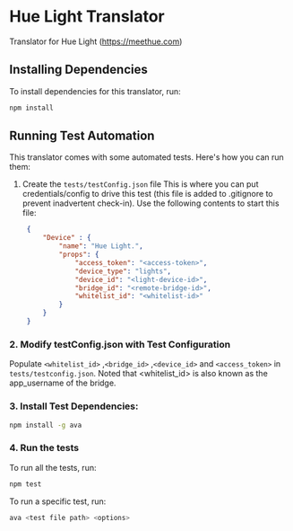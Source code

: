# Hue Light Translator
Translator for Hue Light (https://meethue.com)


## Installing Dependencies
To install dependencies for this translator, run:

```bash
npm install
```

## Running Test Automation
This translator comes with some automated tests. Here's how you can run them:

1. Create the `tests/testConfig.json` file
This is where you can put credentials/config to drive this test (this file is added to .gitignore
to prevent inadvertent check-in). Use the following contents to start this file:

   ```json
    {
        "Device" : {
            "name": "Hue Light.",
            "props": { 
                "access_token": "<access-token>",
                "device_type": "lights",
                "device_id": "<light-device-id>",
                "bridge_id": "<remote-bridge-id>",
                "whitelist_id": "<whitelist-id>" 
            }
        }
    }
   ```

### 2. Modify testConfig.json with Test Configuration
Populate `<whitelist_id>` ,`<bridge_id>` ,`<device_id>` and `<access_token>` in `tests/testconfig.json`. Noted that <whitelist_id> is also known as the app_username of the bridge.

### 3. Install Test Dependencies:

```bash
npm install -g ava
```

### 4. Run the tests

To run all the tests, run:

```bash
npm test
```

To run a specific test, run:

```bash
ava <test file path> <options>
```
